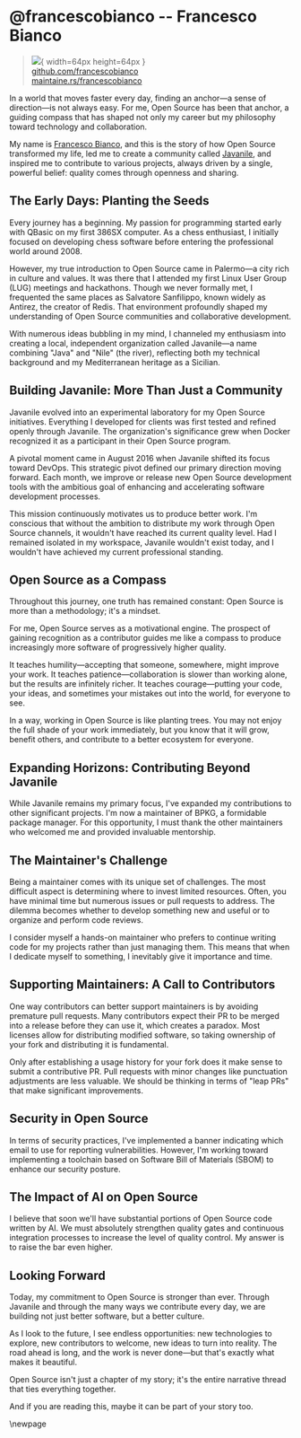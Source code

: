 # @francescobianco -- Francesco Bianco

> ![](https://github.com/francescobianco.png){ width=64px height=64px }  
> [github.com/francescobianco](https://github.com/francescobianco)  
> [maintaine.rs/francescobianco](https://maintaine.rs/francescobianco)

In a world that moves faster every day, finding an anchor—a sense of direction—is not always easy. For me, Open Source has been that anchor, a guiding compass that has shaped not only my career but my philosophy toward technology and collaboration.

My name is [Francesco Bianco](https://github.com/francescobianco), and this is the story of how Open Source transformed my life, led me to create a community called [Javanile](https://www.javanile.org/), and inspired me to contribute to various projects, always driven by a single, powerful belief: quality comes through openness and sharing.

## The Early Days: Planting the Seeds

Every journey has a beginning. My passion for programming started early with QBasic on my first 386SX computer. As a chess enthusiast, I initially focused on developing chess software before entering the professional world around 2008.

However, my true introduction to Open Source came in Palermo—a city rich in culture and values. It was there that I attended my first Linux User Group (LUG) meetings and hackathons. Though we never formally met, I frequented the same places as Salvatore Sanfilippo, known widely as Antirez, the creator of Redis. That environment profoundly shaped my understanding of Open Source communities and collaborative development.

With numerous ideas bubbling in my mind, I channeled my enthusiasm into creating a local, independent organization called Javanile—a name combining "Java" and "Nile" (the river), reflecting both my technical background and my Mediterranean heritage as a Sicilian.

## Building Javanile: More Than Just a Community

Javanile evolved into an experimental laboratory for my Open Source initiatives. Everything I developed for clients was first tested and refined openly through Javanile. The organization's significance grew when Docker recognized it as a participant in their Open Source program.

A pivotal moment came in August 2016 when Javanile shifted its focus toward DevOps. This strategic pivot defined our primary direction moving forward. Each month, we improve or release new Open Source development tools with the ambitious goal of enhancing and accelerating software development processes.

This mission continuously motivates us to produce better work. I'm conscious that without the ambition to distribute my work through Open Source channels, it wouldn't have reached its current quality level. Had I remained isolated in my workspace, Javanile wouldn't exist today, and I wouldn't have achieved my current professional standing.

## Open Source as a Compass

Throughout this journey, one truth has remained constant: Open Source is more than a methodology; it's a mindset.

For me, Open Source serves as a motivational engine. The prospect of gaining recognition as a contributor guides me like a compass to produce increasingly more software of progressively higher quality.

It teaches humility—accepting that someone, somewhere, might improve your work. It teaches patience—collaboration is slower than working alone, but the results are infinitely richer. It teaches courage—putting your code, your ideas, and sometimes your mistakes out into the world, for everyone to see.

In a way, working in Open Source is like planting trees. You may not enjoy the full shade of your work immediately, but you know that it will grow, benefit others, and contribute to a better ecosystem for everyone.

## Expanding Horizons: Contributing Beyond Javanile

While Javanile remains my primary focus, I've expanded my contributions to other significant projects. I'm now a maintainer of BPKG, a formidable package manager. For this opportunity, I must thank the other maintainers who welcomed me and provided invaluable mentorship.

## The Maintainer's Challenge

Being a maintainer comes with its unique set of challenges. The most difficult aspect is determining where to invest limited resources. Often, you have minimal time but numerous issues or pull requests to address. The dilemma becomes whether to develop something new and useful or to organize and perform code reviews.

I consider myself a hands-on maintainer who prefers to continue writing code for my projects rather than just managing them. This means that when I dedicate myself to something, I inevitably give it importance and time.

## Supporting Maintainers: A Call to Contributors

One way contributors can better support maintainers is by avoiding premature pull requests. Many contributors expect their PR to be merged into a release before they can use it, which creates a paradox. Most licenses allow for distributing modified software, so taking ownership of your fork and distributing it is fundamental.

Only after establishing a usage history for your fork does it make sense to submit a contributive PR. Pull requests with minor changes like punctuation adjustments are less valuable. We should be thinking in terms of "leap PRs" that make significant improvements.

## Security in Open Source

In terms of security practices, I've implemented a banner indicating which email to use for reporting vulnerabilities. However, I'm working toward implementing a toolchain based on Software Bill of Materials (SBOM) to enhance our security posture.

## The Impact of AI on Open Source

I believe that soon we'll have substantial portions of Open Source code written by AI. We must absolutely strengthen quality gates and continuous integration processes to increase the level of quality control. My answer is to raise the bar even higher.

## Looking Forward

Today, my commitment to Open Source is stronger than ever. Through Javanile and through the many ways we contribute every day, we are building not just better software, but a better culture.

As I look to the future, I see endless opportunities: new technologies to explore, new contributors to welcome, new ideas to turn into reality. The road ahead is long, and the work is never done—but that's exactly what makes it beautiful.

Open Source isn't just a chapter of my story; it's the entire narrative thread that ties everything together.

And if you are reading this, maybe it can be part of your story too.

\newpage
